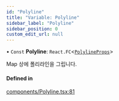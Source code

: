 ```yaml
---
id: "Polyline"
title: "Variable: Polyline"
sidebar_label: "Polyline"
sidebar_position: 0
custom_edit_url: null
---
```


• `Const` **Polyline**: `React.FC`<[`PolylineProps`](../interfaces/PolylineProps.md)\>

Map 상에 폴리라인을 그립니다.

#### Defined in

[components/Polyline.tsx:81](https://github.com/JaeSeoKim/react-kakao-maps-sdk/blob/fb6f0aa/src/components/Polyline.tsx#L81)
